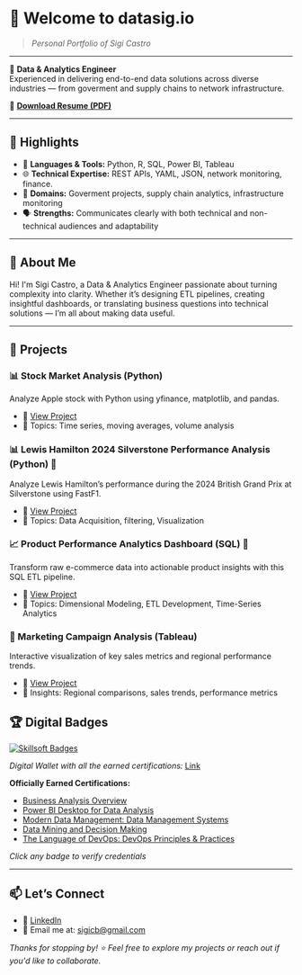 # 👋 Welcome to **datasig.io**  

> _Personal Portfolio of Sigi Castro_

---

🎯 **Data & Analytics Engineer**  
Experienced in delivering end-to-end data solutions across diverse industries — from goverment and supply chains to network infrastructure.

📄 [**Download Resume (PDF)**](/assets/Sigifredo%20Castro%20-%20CV.pdf)

---

## 🚀 Highlights

- 🐍 **Languages & Tools:** Python, R, SQL, Power BI, Tableau  
- 🌐 **Technical Expertise:** REST APIs, YAML, JSON, network monitoring, finance.  
- 🧠 **Domains:** Goverment projects, supply chain analytics, infrastructure monitoring  
- 🗣️ **Strengths:** Communicates clearly with both technical and non-technical audiences and adaptability

---

## 📌 About Me

Hi! I'm Sigi Castro, a Data & Analytics Engineer passionate about turning complexity into clarity. Whether it’s designing ETL pipelines, creating insightful dashboards, or translating business questions into technical solutions — I’m all about making data useful.

---
## 📂 Projects

### 📊 Stock Market Analysis (Python)
Analyze Apple stock with Python using yfinance, matplotlib, and pandas.
- 🔗 [View Project](Portfolio/stock_viz_python/README.md)
- 📌 Topics: Time series, moving averages, volume analysis

### 📊 Lewis Hamilton 2024 Silverstone Performance Analysis (Python) 🚗
Analyze Lewis Hamilton’s performance during the 2024 British Grand Prix at Silverstone using FastF1.
- 🔗 [View Project](Portfolio/f1/README.md)
- 📌 Topics: Data Acquisition, filtering, Visualization

### 📈 Product Performance Analytics Dashboard (SQL) 🛒
Transform raw e-commerce data into actionable product insights with this SQL ETL pipeline.
- 🔗 [View Project](Portfolio/SQL/README.md)
- 📌 Topics: Dimensional Modeling, ETL Development, Time-Series Analytics

### 🚀 Marketing Campaign Analysis (Tableau)
Interactive visualization of key sales metrics and regional performance trends.
- 🔗 [View Project](https://public.tableau.com/app/profile/sigifredo.castro/viz/Test_17199399519080/Dashboard1)
- 📌 Insights: Regional comparisons, sales trends, performance metrics

## 🏆 Digital Badges
[![Skillsoft Badges](https://img.shields.io/badge/Skillsoft-Certified-gold?logo=knowledgebase)](https://skillsoft.digitalbadges.skillsoft.com/profile/sigifredocastro457802/wallet)

_Digital Wallet with all the earned certifications:_ [Link](https://skillsoft.digitalbadges.skillsoft.com/profile/sigifredocastro457802/wallet)

**Officially Earned Certifications:**
- [Business Analysis Overview](https://skillsoft.digitalbadges.skillsoft.com/9b4a48b9-16ef-42e1-8edc-30d36c07f1e0#acc.xQqbagEA)
- [Power BI Desktop for Data Analysis](https://skillsoft.digitalbadges.skillsoft.com/fac4c8b7-4bac-47f9-8da6-575f04fa15bd#acc.N0Uo1mRi)
- [Modern Data Management: Data Management Systems](https://skillsoft.digitalbadges.skillsoft.com/049ebc73-70d2-4b8b-b4d4-cb547e222ced#acc.JA781YxO)
- [Data Mining and Decision Making](https://skillsoft.digitalbadges.skillsoft.com/7b291a3c-39da-4338-a079-3db6fad047cf#acc.sq2gcUOe)
- [The Language of DevOps: DevOps Principles & Practices](https://skillsoft.digitalbadges.skillsoft.com/3d89e540-c4da-4fa8-9b28-8611959c644c#acc.e9RXFIuK)

*Click any badge to verify credentials*

---

## 📫 Let’s Connect

- 💼 [LinkedIn](https://www.linkedin.com/in/sigifredocastro)
- 📧 Email me at: sigicb@gmail.com

_Thanks for stopping by! ⭐ Feel free to explore my projects or reach out if you'd like to collaborate._


